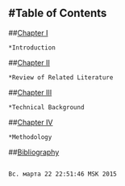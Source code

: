 #Table of Contents 
-----------------
##[Chapter I](#chapter1)

	*Introduction
	
##[Chapter II](#chapterII)

	*Review of Related Literature
	
##[Chapter III](#chapterIII)

	*Technical Background
	
##[Chapter IV](#chapterIV)

	*Methodology
	
##[Bibliography](#bibliography)

                                                                                                                                             Вс. марта 22 22:51:46 MSK 2015




